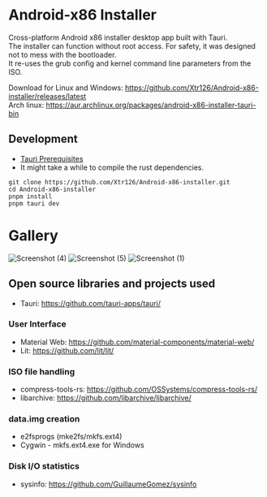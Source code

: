 # Android-x86 Installer
Cross-platform Android x86 installer desktop app built with Tauri.  
The installer can function without root access. For safety, it was designed not to mess with the bootloader.  
It re-uses the grub config and kernel command line parameters from the ISO.  

Download for Linux and Windows: https://github.com/Xtr126/Android-x86-installer/releases/latest  
Arch linux: https://aur.archlinux.org/packages/android-x86-installer-tauri-bin   

## Development
- [Tauri Prerequisites](https://v2.tauri.app/start/prerequisites/#_top)
- It might take a while to compile the rust dependencies.
```
git clone https://github.com/Xtr126/Android-x86-installer.git 
cd Android-x86-installer
pnpm install 
pnpm tauri dev
```

# Gallery
![Screenshot (4)](https://github.com/user-attachments/assets/3ed5e996-db53-4524-a796-a026d3c9f644)
![Screenshot (5)](https://github.com/user-attachments/assets/b2736298-6095-4461-990d-208513ce326c)
![Screenshot (1)](https://github.com/user-attachments/assets/c8f02afd-a7b2-42aa-84b3-02a4127f3154)


## Open source libraries and projects used
- Tauri: https://github.com/tauri-apps/tauri/
### User Interface
- Material Web: https://github.com/material-components/material-web/
- Lit: https://github.com/lit/lit/
### ISO file handling 
- compress-tools-rs: https://github.com/OSSystems/compress-tools-rs/
- libarchive: https://github.com/libarchive/libarchive/
### data.img creation
- e2fsprogs (mke2fs/mkfs.ext4)
- Cygwin - mkfs.ext4.exe for Windows
### Disk I/O statistics 
- sysinfo: https://github.com/GuillaumeGomez/sysinfo
